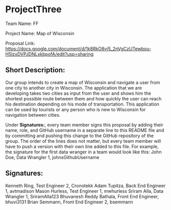 # ProjectThree
Team Name: FF

Project Name: Map of Wisconsin

Proposal Link: https://docs.google.com/document/d/1k8RkO8vj5_2nVgCzUTewbou-H5lzxDVPJDNLxkbpofA/edit?usp=sharing

## Short Description:
Our group intends to create a map of Wisconsin and navigate a user from one city to another city in Wisconsin. The application that we are developing takes two cities as input from the user and shows him the shortest possible route between them and how quickly the user can reach his destination depending on his mode of transportation. This application can be used by tourists or any person who is new to Wisconsin for navigation between cities.


Under **Signatures:**, every team member signs this proposal by adding their name, role, and GitHub username in a separate line to this README file and by committing and pushing this change to the GitHub repository of the group. The order of the lines does not matter, but every team member will have to push a version with their own line added to this file. For example, the signature for the first data wranger in a team would look like this:
John Doe, Data Wrangler 1, johnsGithubUsername

## Signatures:
Kenneth Ring, Test Engineer 2, Cronotekk
Adam Tupitza, Back End Engineer 1, avtmadison
Mason Hurless, Test Engineer 1, mwhurless
Sriram Alla, Data Wrangler 1, SriramAlla123
Bhuvanesh Reddy Bathala, Front End Engineer, bhuvi3131
Brian Semmann, Front End Engineer 2, bsemmann
